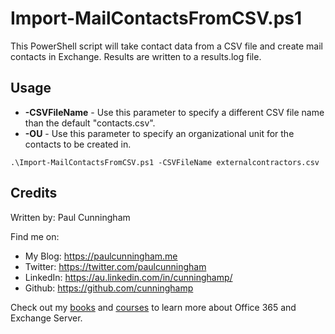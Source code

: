 # Import-MailContactsFromCSV.ps1

This PowerShell script will take contact data from a CSV file and create mail contacts in Exchange. Results are written to a results.log file.

## Usage

* **-CSVFileName** - Use this parameter to specify a different CSV file name than the default "contacts.csv".
* **-OU** - Use this parameter to specify an organizational unit for the contacts to be created in.

```
.\Import-MailContactsFromCSV.ps1 -CSVFileName externalcontractors.csv
```

## Credits
Written by: Paul Cunningham

Find me on:

* My Blog:	https://paulcunningham.me
* Twitter:	https://twitter.com/paulcunningham
* LinkedIn:	https://au.linkedin.com/in/cunninghamp/
* Github:	https://github.com/cunninghamp

Check out my [books](https://paulcunningham.me/books/) and [courses](https://paulcunningham.me/training/) to learn more about Office 365 and Exchange Server.

